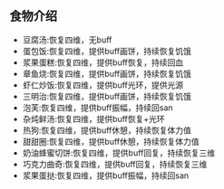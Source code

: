 ## 食物介绍
* 豆腐汤:恢复四维，无buff
* 蛋包饭:恢复四维，提供buff画饼，持续恢复饥饿
* 浆果蛋糕:恢复四维，提供buff恢复，持续回血
* 章鱼烧:恢复四维，提供buff画饼，持续恢复饥饿
* 虾仁炒饭:恢复四维，提供buff光环，提供光源
* 三明治:恢复四维，提供buff画饼，持续恢复饥饿
* 泡芙:恢复四维，提供buff振幅，持续回san
* 杂炖鲜汤:恢复四维，提供buff恢复+光环
* 热狗:恢复四维，提供buff休憩，持续恢复体力值
* 甜甜圈:恢复四维，提供buff休憩，持续恢复体力值
* 奶油蜂蜜切饼:恢复四维，提供buff回复，持续恢复三维
* 巧克力曲奇:恢复四维，提供buff回复，持续恢复三维
* 浆果蛋挞:恢复四维，提供buff振幅，持续回san